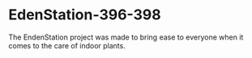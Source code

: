 # EdenStation-396-398
The EndenStation project was made to bring ease to everyone when it comes to the care of indoor plants.
